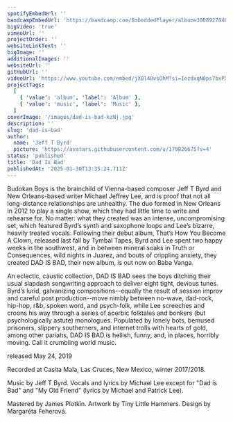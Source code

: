 ```yaml
---
spotifyEmbedUrl: ''
bandcampEmbedUrl: 'https://bandcamp.com/EmbeddedPlayer/album=3008927848/size=large/bgcol=ffffff/linkcol=0687f5/tracklist=false/transparent=true/'
bigVideo: 'true'
vimeoUrl: ''
projectOrder: ''
websiteLinkText: ''
bigImage: ''
additionalImages: ''
websiteUrl: ''
gitHubUrl: ''
videoUrl: 'https://www.youtube.com/embed/jX0l40vsOhM?si=IezdxqN0ps7bxPXe'
projectTags:
  [
    { 'value': 'album', 'label': 'Album' },
    { 'value': 'music', 'label': 'Music' },
  ]
coverImage: '/images/dad-is-bad-kzNj.jpg'
description: ''
slug: 'dad-is-bad'
author:
  name: 'Jeff T Byrd'
  picture: 'https://avatars.githubusercontent.com/u/179826675?v=4'
status: 'published'
title: 'Dad Is Bad'
publishedAt: '2025-01-30T13:35:24.711Z'
---
```


Budokan Boys is the brainchild of Vienna-based composer Jeff T Byrd and New Orleans-based writer Michael Jeffrey Lee, and is proof that not all long-distance relationships are unhealthy. The duo formed in New Orleans in 2012 to play a single show, which they had little time to write and rehearse for. No matter: what they created was an intense, uncompromising set, which featured Byrd’s synth and saxophone loops and Lee’s bizarre, heavily treated vocals. Following their debut album, That’s How You Become A Clown, released last fall by Tymbal Tapes, Byrd and Lee spent two happy weeks in the southwest, and in between mineral soaks in Truth or Consequences, wild nights in Juarez, and bouts of crippling anxiety, they created DAD IS BAD, their new album, is out now on Baba Vanga.

An eclectic, caustic collection, DAD IS BAD sees the boys ditching their usual slapdash songwriting approach to deliver eight tight, devious tunes. Byrd’s lurid, galvanizing compositions--equally the result of session improv and careful post production--move nimbly between no-wave, dad-rock, hip-hop, r&b, spoken word, and psych-folk, while Lee screeches and croons his way through a series of acerbic folktales and bonkers (but psychologically astute) monologues. Populated by lonely bots, bemused prisoners, slippery southerners, and internet trolls with hearts of gold, among other pariahs, DAD IS BAD is hellish, funny, and, in places, horribly moving. Call it crumbling world music.

released May 24, 2019

Recorded at Casita Mala, Las Cruces, New Mexico, winter 2017/2018.

Music by Jeff T Byrd. Vocals and lyrics by Michael Lee except for "Dad is Bad" and "My Old Friend" (lyrics by Michael and Patrick Lee).

Mastered by James Plotkin.
Artwork by Tiny Little Hammers.
Design by Margaréta Feherová.
